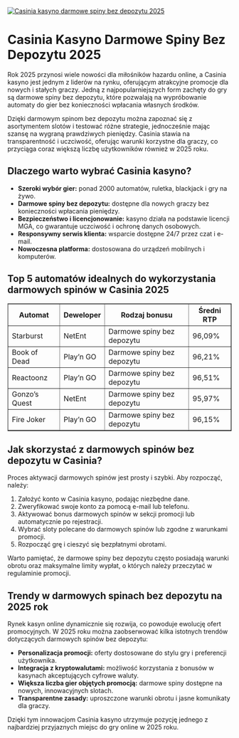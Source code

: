 [![Casinia kasyno darmowe spiny bez depozytu 2025](https://123-caf.pages.dev/gitsignup.png)](https://vrmoo.ru/Bt82HjjY)

<h1>Casinia Kasyno Darmowe Spiny Bez Depozytu 2025</h1> <p>Rok 2025 przynosi wiele nowości dla miłośników hazardu online, a Casinia kasyno jest jednym z liderów na rynku, oferującym atrakcyjne promocje dla nowych i stałych graczy. Jedną z najpopularniejszych form zachęty do gry są darmowe spiny bez depozytu, które pozwalają na wypróbowanie automaty do gier bez konieczności wpłacania własnych środków.</p> <p>Dzięki darmowym spinom bez depozytu można zapoznać się z asortymentem slotów i testować różne strategie, jednocześnie mając szansę na wygraną prawdziwych pieniędzy. Casinia stawia na transparentność i uczciwość, oferując warunki korzystne dla graczy, co przyciąga coraz większą liczbę użytkowników również w 2025 roku.</p> <h2>Dlaczego warto wybrać Casinia kasyno?</h2> <ul>   <li><strong>Szeroki wybór gier:</strong> ponad 2000 automatów, ruletka, blackjack i gry na żywo.</li>   <li><strong>Darmowe spiny bez depozytu:</strong> dostępne dla nowych graczy bez konieczności wpłacania pieniędzy.</li>   <li><strong>Bezpieczeństwo i licencjonowanie:</strong> kasyno działa na podstawie licencji MGA, co gwarantuje uczciwość i ochronę danych osobowych.</li>   <li><strong>Responsywny serwis klienta:</strong> wsparcie dostępne 24/7 przez czat i e-mail.</li>   <li><strong>Nowoczesna platforma:</strong> dostosowana do urządzeń mobilnych i komputerów.</li> </ul> <h2>Top 5 automatów idealnych do wykorzystania darmowych spinów w Casinia 2025</h2> <table border="1" cellpadding="8" cellspacing="0">   <thead>     <tr>       <th>Automat</th>       <th>Deweloper</th>       <th>Rodzaj bonusu</th>       <th>Średni RTP</th>     </tr>   </thead>   <tbody>     <tr>       <td>Starburst</td>       <td>NetEnt</td>       <td>Darmowe spiny bez depozytu</td>       <td>96,09%</td>     </tr>     <tr>       <td>Book of Dead</td>       <td>Play’n GO</td>       <td>Darmowe spiny bez depozytu</td>       <td>96,21%</td>     </tr>     <tr>       <td>Reactoonz</td>       <td>Play’n GO</td>       <td>Darmowe spiny bez depozytu</td>       <td>96,51%</td>     </tr>     <tr>       <td>Gonzo’s Quest</td>       <td>NetEnt</td>       <td>Darmowe spiny bez depozytu</td>       <td>95,97%</td>     </tr>     <tr>       <td>Fire Joker</td>       <td>Play’n GO</td>       <td>Darmowe spiny bez depozytu</td>       <td>96,15%</td>     </tr>   </tbody> </table> <h2>Jak skorzystać z darmowych spinów bez depozytu w Casinia?</h2> <p>Proces aktywacji darmowych spinów jest prosty i szybki. Aby rozpocząć, należy:</p> <ol>   <li>Założyć konto w Casinia kasyno, podając niezbędne dane.</li>   <li>Zweryfikować swoje konto za pomocą e-mail lub telefonu.</li>   <li>Aktywować bonus darmowych spinów w sekcji promocji lub automatycznie po rejestracji.</li>   <li>Wybrać sloty polecane do darmowych spinów lub zgodne z warunkami promocji.</li>   <li>Rozpocząć grę i cieszyć się bezpłatnymi obrotami.</li> </ol> <p>Warto pamiętać, że darmowe spiny bez depozytu często posiadają warunki obrotu oraz maksymalne limity wypłat, o których należy przeczytać w regulaminie promocji.</p> <h2>Trendy w darmowych spinach bez depozytu na 2025 rok</h2> <p>Rynek kasyn online dynamicznie się rozwija, co powoduje ewolucję ofert promocyjnych. W 2025 roku można zaobserwować kilka istotnych trendów dotyczących darmowych spinów bez depozytu:</p> <ul>   <li><strong>Personalizacja promocji:</strong> oferty dostosowane do stylu gry i preferencji użytkownika.</li>   <li><strong>Integracja z kryptowalutami:</strong> możliwość korzystania z bonusów w kasynach akceptujących cyfrowe waluty.</li>   <li><strong>Większa liczba gier objętych promocją:</strong> darmowe spiny dostępne na nowych, innowacyjnych slotach.</li>   <li><strong>Transparentne zasady:</strong> uproszczone warunki obrotu i jasne komunikaty dla graczy.</li> </ul> <p>Dzięki tym innowacjom Casinia kasyno utrzymuje pozycję jednego z najbardziej przyjaznych miejsc do gry online w 2025 roku.</p>